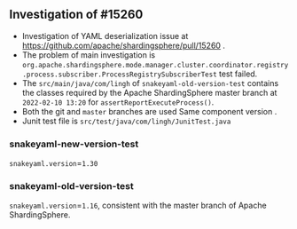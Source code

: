 ## Investigation of #15260
- Investigation of YAML deserialization issue at https://github.com/apache/shardingsphere/pull/15260 . 
- The problem of main investigation is `org.apache.shardingsphere.mode.manager.cluster.coordinator.registry.process.subscriber.ProcessRegistrySubscriberTest` test failed.
- The `src/main/java/com/lingh` of `snakeyaml-old-version-test` contains the classes required by the Apache ShardingSphere master branch at `2022-02-10 13:20` for `assertReportExecuteProcess()`. 
- Both the git and `master` branches are used Same component version .
- Junit test file is `src/test/java/com/lingh/JunitTest.java`

### snakeyaml-new-version-test
`snakeyaml.version`=`1.30`

### snakeyaml-old-version-test
`snakeyaml.version`=`1.16`, consistent with the master branch of Apache ShardingSphere.

